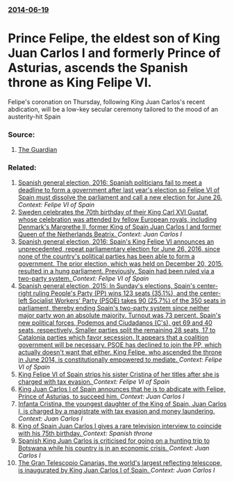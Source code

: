 ### [2014-06-19](/news/2014/06/19/index.md)

# Prince Felipe, the eldest son of King Juan Carlos I and formerly Prince of Asturias, ascends the Spanish throne as King Felipe VI. 

Felipe&#x27;s coronation on Thursday, following King Juan Carlos&#x27;s recent abdication, will be a low-key secular ceremony tailored to the mood of an austerity-hit Spain


### Source:

1. [The Guardian](http://www.theguardian.com/world/2014/jun/18/spain-crown-prince-felipe-on-brink-of-becoming-king)

### Related:

1. [Spanish general election, 2016: Spanish politicians fail to meet a deadline to form a government after last year's election so Felipe VI of Spain must dissolve the parliament and call a new election for June 26. ](/news/2016/05/2/spanish-general-election-2016-spanish-politicians-fail-to-meet-a-deadline-to-form-a-government-after-last-year-s-election-so-felipe-vi-of.md) _Context: Felipe VI of Spain_
2. [Sweden celebrates the 70th birthday of their King Carl XVI Gustaf, whose celebration was attended by fellow European royals, including Denmark's Margrethe II, former King of Spain Juan Carlos I and former Queen of the Netherlands Beatrix. ](/news/2016/04/30/sweden-celebrates-the-70th-birthday-of-their-king-carl-xvi-gustaf-whose-celebration-was-attended-by-fellow-european-royals-including-denma.md) _Context: Juan Carlos I_
3. [Spanish general election, 2016: Spain's King Felipe VI announces an unprecedented, repeat parliamentary election for June 26, 2016, since none of the country's political parties has been able to form a government. The prior election, which was held on December 20, 2015, resulted in a hung parliament. Previously, Spain had been ruled via a two-party system. ](/news/2016/04/26/spanish-general-election-2016-spain-s-king-felipe-vi-announces-an-unprecedented-repeat-parliamentary-election-for-june-26-2016-since-no.md) _Context: Felipe VI of Spain_
4. [Spanish general election, 2015: In Sunday's elections, Spain's center-right ruling People's Party (PP) wins 123 seats (35.1%), and the center-left Socialist Workers' Party (PSOE) takes 90 (25.7%) of the 350 seats in parliament, thereby ending Spain's two-party system since neither major party won an absolute majority. Turnout was 73 percent. Spain's new political forces, Podemos and Ciudadanos (C's), get 69 and 40 seats, respectively. Smaller parties split the remaining 28 seats, 17 to Catalonia parties which favor secession. It appears that a coalition government will be necessary. PSOE has declined to join the PP, which actually doesn't want that either. King Felipe, who ascended the throne in June 2014, is constitutionally empowered to mediate. ](/news/2015/12/21/spanish-general-election-2015-in-sunday-s-elections-spain-s-center-right-ruling-people-s-party-pp-wins-123-seats-35-1-and-the-cente.md) _Context: Felipe VI of Spain_
5. [King Felipe VI of Spain strips his sister Cristina of her titles after she is charged with tax evasion. ](/news/2015/06/11/king-felipe-vi-of-spain-strips-his-sister-cristina-of-her-titles-after-she-is-charged-with-tax-evasion.md) _Context: Felipe VI of Spain_
6. [King Juan Carlos I of Spain announces that he is to abdicate with Felipe, Prince of Asturias, to succeed him. ](/news/2014/06/2/king-juan-carlos-i-of-spain-announces-that-he-is-to-abdicate-with-felipe-prince-of-asturias-to-succeed-him.md) _Context: Juan Carlos I_
7. [Infanta Cristina, the youngest daughter of the King of Spain, Juan Carlos I, is charged by a magistrate with tax evasion and money laundering. ](/news/2014/01/7/infanta-cristina-the-youngest-daughter-of-the-king-of-spain-juan-carlos-i-is-charged-by-a-magistrate-with-tax-evasion-and-money-launderin.md) _Context: Juan Carlos I_
8. [King of Spain Juan Carlos I gives a rare television interview to coincide with his 75th birthday. ](/news/2013/01/4/king-of-spain-juan-carlos-i-gives-a-rare-television-interview-to-coincide-with-his-75th-birthday.md) _Context: Spanish throne_
9. [Spanish King Juan Carlos is criticised for going on a hunting trip to Botswana while his country is in an economic crisis. ](/news/2012/04/15/spanish-king-juan-carlos-is-criticised-for-going-on-a-hunting-trip-to-botswana-while-his-country-is-in-an-economic-crisis.md) _Context: Juan Carlos I_
10. [ The Gran Telescopio Canarias, the world's largest reflecting telescope, is inaugurated by King Juan Carlos I of Spain. ](/news/2009/07/24/the-gran-telescopio-canarias-the-world-s-largest-reflecting-telescope-is-inaugurated-by-king-juan-carlos-i-of-spain.md) _Context: Juan Carlos I_
